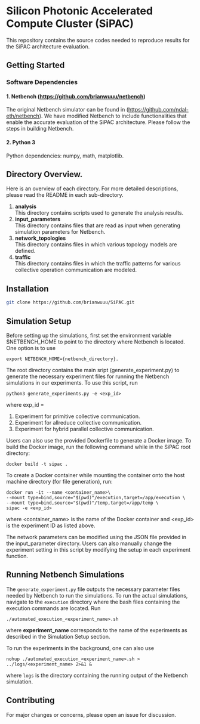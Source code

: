 # Silicon Photonic Accelerated Compute Cluster (SiPAC)

This repository contains the source codes needed to reproduce results for the SiPAC architecture evaluation.

## Getting Started

### Software Dependencies

#### 1. Netbench (https://github.com/brianwuuu/netbench)

The original Netbench simulator can be found in (https://github.com/ndal-eth/netbench). We have modified Netbench to include functionalities that enable the accurate evaluation of the SiPAC architecture. Please follow the steps in building Netbench.

#### 2. Python 3

Python dependencies: numpy, math, matplotlib.

## Directory Overview.

Here is an overview of each directory. For more detailed descriptions, please read the README in each sub-directory.

<ol>
    <li><strong>analysis</strong></li>
    This directory contains scripts used to generate the analysis results.
    <li><strong>input_parameters</strong></li>
    This directory contains files that are read as input when generating simulation parameters for Netbench.
    <li><strong>network_topologies</strong></li>
    This directory contains files in which various topology models are defined.
    <li><strong>traffic</strong></li>
    This directory contains files in which the traffic patterns for various collective operation communication are modeled.
</ol>

## Installation

```bash
git clone https://github.com/brianwuuu/SiPAC.git
```

## Simulation Setup

Before setting up the simulations, first set the environment variable $NETBENCH_HOME to point to the directory where Netbench is located. One option is to use

```
export NETBENCH_HOME={netbench_directory}.
```

The root directory contains the main sript (generate_experiment.py) to generate the necessary experiment files for running the Netbench simulations in our experiments. To use this script, run

```
python3 generate_experiments.py -e <exp_id>
```

where exp_id =

<ol>
    <li> Experiment for primitive collective communication.</li>
    <li> Experiment for allreduce collective communication. </li>
    <li> Experiment for hybrid parallel collective communication.</li>
</ol>

Users can also use the provided Dockerfile to generate a Docker image. To build the Docker image, run the following command while in the SiPAC root directory:

```
docker build -t sipac .
```

To create a Docker container while mounting the container onto the host machine directory (for file generation), run:

```
docker run -it --name <container_name>\ 
--mount type=bind,source="$(pwd)"/execution,target=/app/execution \ 
--mount type=bind,source="$(pwd)"/temp,target=/app/temp \ 
sipac -e <exp_id>
```

where <container_name> is the name of the Docker container and <exp_id> is the experiment ID as listed above.

The network parameters can be modified using the JSON file provided in the input_parameter directory. Users can also manually change the experiment setting in this script by modifying the setup in each experiment function.

## Running Netbench Simulations

The `generate_experiment.py` file outputs the necessary parameter files needed by Netbench to run the simulations. To run the actual simulations, navigate to the `execution` directory where the bash files containing the execution commands are located. Run

```
./automated_execution_<experiment_name>.sh
```

where **experiment_name** corresponds to the name of the experiments as described in the Simulation Setup section.

To run the experiments in the background, one can also use

```
nohup ./automated_execution_<experiment_name>.sh > ../logs/<experiment_name> 2>&1 &
```

where `logs` is the directory containing the running output of the Netbench simulation.

## Contributing

For major changes or concerns, please open an issue for discussion.
